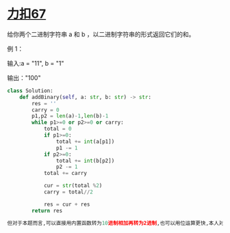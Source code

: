 # [力扣67](https://leetcode.cn/problems/add-binary/description/)

给你两个二进制字符串 a 和 b ，以二进制字符串的形式返回它们的和。

例 1：

输入:a = "11", b = "1"

输出："100"




```python
class Solution:
    def addBinary(self, a: str, b: str) -> str:
        res = ''
        carry = 0
        p1,p2 = len(a)-1,len(b)-1
        while p1>=0 or p2>=0 or carry:
            total = 0
            if p1>=0:
                total += int(a[p1])
                p1 -= 1
            if p2>=0:
                total += int(b[p2])
                p2 -= 1
            total += carry

            cur = str(total %2)
            carry = total//2

            res = cur + res
        return res

```

```python
但对于本题而言,可以直接用内置函数转为10进制相加再转为2进制,也可以用位运算更快,本人对于位运算较生疏,仅仅用以上方法把,可以看力扣官解位运算
```
